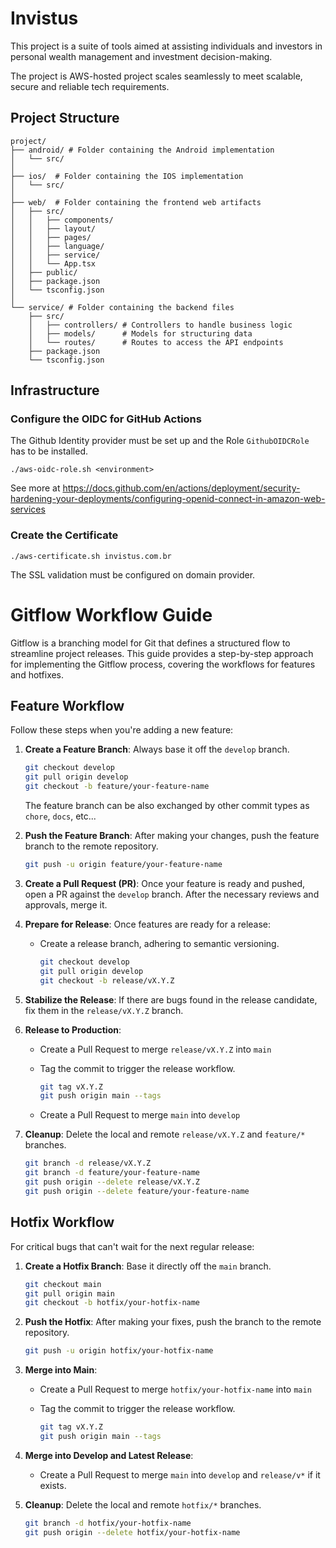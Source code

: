 # Invistus

This project is a suite of tools aimed at assisting individuals and investors in personal wealth management and investment decision-making. 

The project is AWS-hosted project scales seamlessly to meet scalable, secure and reliable tech requirements.

## Project Structure

```plan
project/
├── android/ # Folder containing the Android implementation
│   └── src/   
│
├── ios/  # Folder containing the IOS implementation
│   └── src/   
│
├── web/  # Folder containing the frontend web artifacts
│   ├── src/             
│   │   ├── components/
│   │   ├── layout/
│   │   ├── pages/
│   │   ├── language/
│   │   ├── service/
│   │   └── App.tsx
│   ├── public/
│   ├── package.json
│   └── tsconfig.json
│
└── service/ # Folder containing the backend files
    ├── src/           
    │   ├── controllers/ # Controllers to handle business logic
    │   ├── models/      # Models for structuring data
    │   └── routes/      # Routes to access the API endpoints
    ├── package.json
    └── tsconfig.json
```


## Infrastructure

### Configure the OIDC for GitHub Actions

The Github Identity provider must be set up and the Role `GithubOIDCRole` has to be installed.

```shell
./aws-oidc-role.sh <environment>
```

See more at https://docs.github.com/en/actions/deployment/security-hardening-your-deployments/configuring-openid-connect-in-amazon-web-services


### Create the Certificate

```shell
./aws-certificate.sh invistus.com.br
```

The SSL validation must be configured on domain provider.


# Gitflow Workflow Guide

Gitflow is a branching model for Git that defines a structured flow to streamline project releases. This guide provides a step-by-step approach for implementing the Gitflow process, covering the workflows for features and hotfixes.

## Feature Workflow

Follow these steps when you're adding a new feature:

1. **Create a Feature Branch**: Always base it off the `develop` branch.
    ```bash
    git checkout develop
    git pull origin develop
    git checkout -b feature/your-feature-name
    ```

    The feature branch can be also exchanged by other commit types as `chore`, `docs`, etc...

2. **Push the Feature Branch**: After making your changes, push the feature branch to the remote repository.
    ```bash
    git push -u origin feature/your-feature-name
    ```

3. **Create a Pull Request (PR)**: Once your feature is ready and pushed, open a PR against the `develop` branch. After the necessary reviews and approvals, merge it.

4. **Prepare for Release**: Once features are ready for a release:
    - Create a release branch, adhering to semantic versioning.
        ```bash
        git checkout develop
        git pull origin develop
        git checkout -b release/vX.Y.Z
        ```

5. **Stabilize the Release**: If there are bugs found in the release candidate, fix them in the `release/vX.Y.Z` branch.

6. **Release to Production**:
    - Create a Pull Request to merge `release/vX.Y.Z` into `main`
    
    - Tag the commit to trigger the release workflow.
        ```bash
        git tag vX.Y.Z
        git push origin main --tags
        ```

    - Create a Pull Request to merge `main` into `develop`

7. **Cleanup**: Delete the local and remote `release/vX.Y.Z` and `feature/*` branches.
    ```bash
    git branch -d release/vX.Y.Z
    git branch -d feature/your-feature-name
    git push origin --delete release/vX.Y.Z
    git push origin --delete feature/your-feature-name
    ```

## Hotfix Workflow

For critical bugs that can't wait for the next regular release:

1. **Create a Hotfix Branch**: Base it directly off the `main` branch.
    ```bash
    git checkout main
    git pull origin main
    git checkout -b hotfix/your-hotfix-name
    ```

2. **Push the Hotfix**: After making your fixes, push the branch to the remote repository.
    ```bash
    git push -u origin hotfix/your-hotfix-name
    ```

3. **Merge into Main**:

    - Create a Pull Request to merge `hotfix/your-hotfix-name` into `main`

    - Tag the commit to trigger the release workflow.
        ```bash
        git tag vX.Y.Z
        git push origin main --tags
        ```

4. **Merge into Develop and Latest Release**:

    - Create a Pull Request to merge `main` into `develop` and `release/v*` if it exists.

5. **Cleanup**: Delete the local and remote `hotfix/*` branches.
    ```bash
    git branch -d hotfix/your-hotfix-name
    git push origin --delete hotfix/your-hotfix-name
    ```
